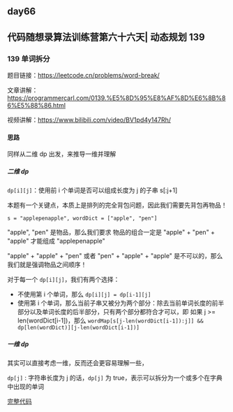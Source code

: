 ## day66

## 代码随想录算法训练营第六十六天| 动态规划 139

### 139 单词拆分

题目链接：https://leetcode.cn/problems/word-break/

文章讲解：https://programmercarl.com/0139.%E5%8D%95%E8%AF%8D%E6%8B%86%E5%88%86.html

视频讲解：https://www.bilibili.com/video/BV1pd4y147Rh/

#### 思路
同样从二维 dp 出发，来推导一维并理解

##### 二维 dp

`dp[i][j]`：使用前 i 个单词是否可以组成长度为 j 的子串 s[:j+1] 

本题有一个关键点，本质上是排列的完全背包问题，因此我们需要先背包再物品！

`s = "applepenapple", wordDict = ["apple", "pen"] `

"apple", "pen" 是物品，那么我们要求 物品的组合一定是 "apple" + "pen" + "apple" 才能组成 "applepenapple"

"apple" + "apple" + "pen" 或者 "pen" + "apple" + "apple" 是不可以的，那么我们就是强调物品之间顺序！

对于每一个 `dp[i][j]`，我们有两个选择：

- 不使用第 i 个单词，那么 `dp[i][j] = dp[i-1][j]`
- 使用第 i 个单词，那么当前子串又被分为两个部分：除去当前单词长度的前半部分以及单词长度的后半部分，只有两个部分都符合才可以，即
如果 j >= len(wordDict[i-1])，那么 `wordMap[s[j-len(wordDict[i-1]):j]] && dp[len(wordDict)][j-len(wordDict[i-1])]`

##### 一维 dp

其实可以直接考虑一维，反而还会更容易理解一些，

`dp[j]` : 字符串长度为 j 的话，`dp[j]` 为 true，表示可以拆分为一个或多个在字典中出现的单词

[完整代码](https://github.com/hd2yao/leetcode/tree/master/training/day66/0139_word_break.go)